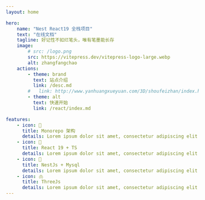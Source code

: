 ```yaml
---
layout: home

hero:
    name: "Nest React19 全栈项目"
    text: "在线文档"
    tagline: 好记性不如烂笔头，唯有笔墨能长存
    image:
        # src: /logo.png
        src: https://vitepress.dev/vitepress-logo-large.webp
        alt: zhangfangchao
    actions:
        - theme: brand
          text: 站点介绍
          link: /desc.md
        #   link: http://www.yanhuangxueyuan.com/3D/shoufeizhan/index.html
        - theme: alt
          text: 快速开始
          link: /react/index.md

features:
    - icon: 📝
      title: Monorepo 架构
      details: Lorem ipsum dolor sit amet, consectetur adipiscing elit
    - icon: 🤹
      title: React 19 + TS
      details: Lorem ipsum dolor sit amet, consectetur adipiscing elit
    - icon: 🙈
      title: NestJs + Mysql
      details: Lorem ipsum dolor sit amet, consectetur adipiscing elit
    - icon: 🫁
      title: ThreeJs
      details: Lorem ipsum dolor sit amet, consectetur adipiscing elit
---
```

